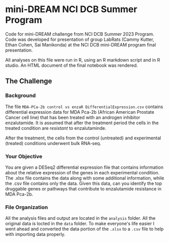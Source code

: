 # mini-DREAM NCI DCB Summer Program
Code for mini-DREAM challenge from NCI DCB Summer 2023 Program.
Code was developed for presentation of group LabRats (Cammy Kutter, Ethan Cohen, Sai Manikonda) at the NCI DCB mini-DREAM program final presentation.

All analyses on this file were run in R, using an R markdown script and in R studio. An HTML document of the final notebook was rendered. 

## The Challenge 
### Background
The file `MDA-PCa-2b control vs enzaR DifferentialExpression.csv` contains differential expression data for MDA Pca-2b (African American Prostate Cancer cell line) that has been treated with an androgen inhibitor enzalutamide. It is assumed that after the treatment period the cells in the treated condition are *resistant* to enzalutaminde.

After the treatment, the cells from the control (untreated) and experimental (treated) conditions underwent bulk RNA-seq.

### Your Objective
You are given a DESeq2 differential expression file that contains information about the relative expression of the genes in each experimental condition. The .xlsx file contains the data along with some additional information, while the .csv file contains only the data. Given this data, can you identify the top druggable genes or pathways that contribute to enzalutamide resistance in MDA Pca-2b.

### File Organization
All the analysis files and output are located in the `analysis` folder. All the original data is locted in the `data` folder. To make everyone's life easier I went ahead and converted the data portion of the `.xlsx` to a `.csv` file to help with importing data properly.
